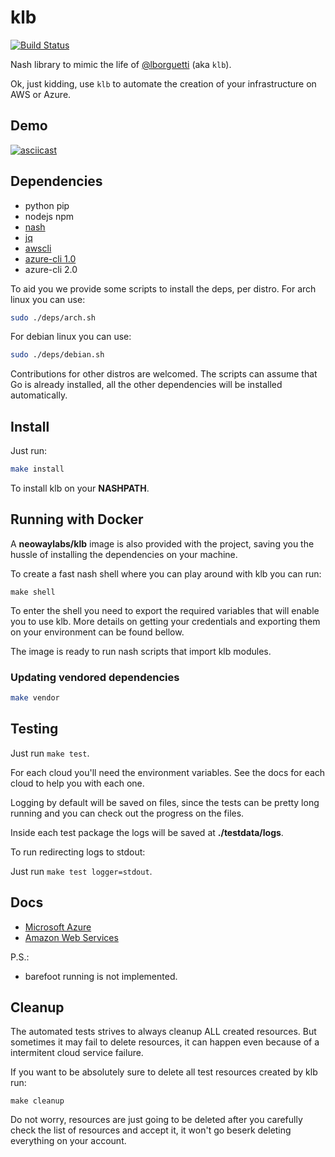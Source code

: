 # klb

[![Build Status](https://travis-ci.org/NeowayLabs/klb.svg?branch=master)](https://travis-ci.org/NeowayLabs/klb)

Nash library to mimic the life of [@lborguetti](https://github.com/lborguetti) (aka `klb`).

Ok, just kidding, use `klb` to automate the creation of your
infrastructure on AWS or Azure.

## Demo

[![asciicast](https://asciinema.org/a/48b1ghj6tli1w0wm3wylqnpyk.png)](https://asciinema.org/a/48b1ghj6tli1w0wm3wylqnpyk?autoplay=true&speed=2)

## Dependencies

- python pip
- nodejs npm
- [nash](https://github.com/NeowayLabs/nash)
- [jq](https://stedolan.github.io/jq/)
- [awscli](http://docs.aws.amazon.com/cli/latest/userguide/installing.html)
- [azure-cli 1.0](https://github.com/Azure/azure-xplat-cli)
- azure-cli 2.0

To aid you we provide some scripts to install the deps, per distro.
For arch linux you can use:

```sh
sudo ./deps/arch.sh
```

For debian linux you can use:

```sh
sudo ./deps/debian.sh
```

Contributions for other distros are welcomed.
The scripts can assume that Go is already installed, all the
other dependencies will be installed automatically.

## Install

Just run:

```sh
make install
```

To install klb on your **NASHPATH**.

## Running with Docker

A **neowaylabs/klb** image is also provided with the project,
saving you the hussle of installing the dependencies on
your machine.

To create a fast nash shell where you can play around with
klb you can run:

```
make shell
```

To enter the shell you need to export the required variables
that will enable you to use klb. More details on getting
your credentials and exporting them on your environment
can be found bellow.

The image is ready to run nash scripts that import klb modules.

### Updating vendored dependencies

```sh
make vendor
```

## Testing

Just run `make test`.

For each cloud you'll need the environment variables.
See the docs for each cloud to help you with each one.

Logging by default will be saved on files, since the tests can be
pretty long running and you can check out the progress on the files.

Inside each test package the logs will be saved at **./testdata/logs**.

To run redirecting logs to stdout:

Just run `make test logger=stdout`.

## Docs

* [Microsoft Azure](docs/Azure.md)
* [Amazon Web Services](docs/Aws.md)

P.S.:
- barefoot running is not implemented.

## Cleanup

The automated tests strives to always cleanup ALL created resources.
But sometimes it may fail to delete resources, it can happen even
because of a intermitent cloud service failure.

If you want to be absolutely sure to delete all test resources
created by klb run:

```
make cleanup
```

Do not worry, resources are just going to be deleted
after you carefully check the list of resources and
accept it, it won't go beserk deleting everything on
your account.
